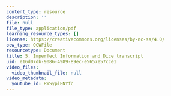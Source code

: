 ```yaml
---
content_type: resource
description: ''
file: null
file_type: application/pdf
learning_resource_types: []
license: https://creativecommons.org/licenses/by-nc-sa/4.0/
ocw_type: OCWFile
resourcetype: Document
title: 5. Imperfect Information and Dice transcript
uid: e16d07db-9086-4989-89ec-e5657e57cce1
video_files:
  video_thumbnail_file: null
video_metadata:
  youtube_id: RWSypiENYfc
---
```

